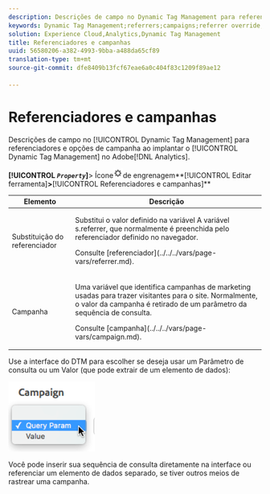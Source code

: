 ```yaml
---
description: Descrições de campo no Dynamic Tag Management para referenciadores e opções de campanha ao implantar o Dynamic Tag Management no Adobe Analytics.
keywords: Dynamic Tag Management;referrers;campaigns;referrer override;campaign variable;query param
solution: Experience Cloud,Analytics,Dynamic Tag Management
title: Referenciadores e campanhas
uuid: 56580206-a382-4993-9bba-a488da65cf89
translation-type: tm+mt
source-git-commit: dfe8409b13fcf67eae6a0c404f83c1209f89ae12

---
```



# Referenciadores e campanhas

Descrições de campo no [!UICONTROL Dynamic Tag Management] para referenciadores e opções de campanha ao implantar o [!UICONTROL Dynamic Tag Management] no Adobe[!DNL Analytics].

**[!UICONTROL *`Property`*]**> Ícone![](assets/settings_gear.png)de engrenagem**[!UICONTROL Editar ferramenta]**>**[!UICONTROL Referenciadores e campanhas]**

<table id="table_09AE3BFF0F12442F9C19CD96451F93E4">
 <thead>
  <tr>
   <th colname="col1" class="entry"> Elemento </th>
   <th colname="col2" class="entry"> Descrição </th>
  </tr>
 </thead>
 <tbody>
  <tr>
   <td colname="col1"> Substituição do referenciador </td>
   <td colname="col2"> <p>Substitui o valor definido na variável  A variável<span class="varname"> s.referrer</span>, que normalmente é preenchida pelo referenciador definido no navegador. </p> <p>Consulte [referenciador](../../../vars/page-vars/referrer.md). </p> </td>
  </tr>
  <tr>
   <td colname="col1"> Campanha </td>
   <td colname="col2"> <p>Uma variável que identifica campanhas de marketing usadas para trazer visitantes para o site. Normalmente, o valor da campanha é retirado de um parâmetro da sequência de consulta. </p> <p>Consulte [campanha](../../../vars/page-vars/campaign.md). </p> </td>
  </tr>
 </tbody>
</table>

Use a interface do DTM para escolher se deseja usar um Parâmetro de consulta ou um Valor (que pode extrair de um elemento de dados):

![Parâmetro de consulta](assets/dtm-queryparam.png)

Você pode inserir sua sequência de consulta diretamente na interface ou referenciar um elemento de dados separado, se tiver outros meios de rastrear uma campanha.
